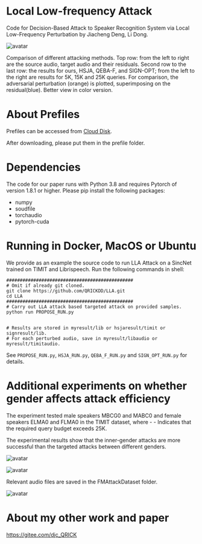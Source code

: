 # Local Low-frequency Attack
Code for Decision-Based Attack to Speaker Recognition System via Local Low-Frequency Perturbation by Jiacheng Deng, Li Dong.

![avatar](https://raw.githubusercontent.com/QRICKDD/LLA/master/picture/temp_picture.png)

Comparison of different attacking methods. Top row: from the left to right are the source audio, target audio and their residuals.
Second row to the last row: the results for ours, HSJA, QEBA-F, and SIGN-OPT; from the left to the right are results for 5K, 15K and 25K queries. For comparison, the adversarial perturbation (orange) is plotted, superimposing on the residual(blue). Better view in color version.

# About Prefiles
Prefiles can be accessed from [Cloud Disk](https://drive.google.com/drive/folders/1RMaPPxeuwSoyGXAMV4E3vnLu1Q-p5M2x?usp=sharing).

After downloading, please put them in the prefile folder.

# Dependencies
The code for our paper runs with Python 3.8 and requires Pytorch of version 1.8.1 or higher. Please pip install the following packages:
* numpy
* soudfile
* torchaudio
* pytorch-cuda

# Running in Docker, MacOS or Ubuntu
We provide as an example the source code to run LLA Attack on a SincNet trained on TIMIT and Librispeech. Run the following commands in shell:

```shell
###############################################
# Omit if already git cloned.
git clone https://github.com/QRICKDD/LLA.git
cd LLA
############################################### 
# Carry out LLA attack based targeted attack on provided samples.
python run PROPOSE_RUN.py


# Results are stored in myresult/lib or hsjaresult/timit or signresult/lib.
# For each perturbed audio, save in myresult/libaudio or myresult/timitaudio.
```

See `PROPOSE_RUN.py`, `HSJA_RUN.py`, `QEBA_F_RUN.py` and `SIGN_OPT_RUN.py` for details. 

# Additional experiments on whether gender affects attack efficiency

The experiment tested male speakers MBCG0 and MABC0 and female speakers ELMA0 and FLMA0 in the TIMIT dataset, where - - Indicates that the required query budget exceeds 25K.

The experimental results show that the inner-gender attacks are more successful than the targeted attacks between different genders.

![avatar](https://s3.bmp.ovh/imgs/2021/12/037b49f152e5a206.png)

![avatar](https://s3.bmp.ovh/imgs/2021/12/ff5eaecc68fa8cb8.png)

Relevant audio files are saved in the FMAttackDataset folder.

![avatar](https://s1.ax1x.com/2022/06/01/XG5LSe.png)

# About my other work and paper
https://gitee.com/djc_QRICK

